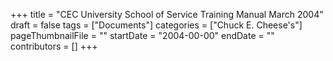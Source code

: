 +++
title = "CEC University School of Service Training Manual March 2004"
draft = false
tags = ["Documents"]
categories = ["Chuck E. Cheese's"]
pageThumbnailFile = ""
startDate = "2004-00-00"
endDate = ""
contributors = []
+++
